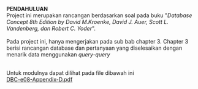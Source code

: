 **PENDAHULUAN**
</br>
Project ini merupakan rancangan berdasarkan soal pada buku "*Database Concept 8th Edition by David M.Kroenke, David J. Auer, Scott L. Vandenberg, dan Robert C. Yoder*". </br>
</br> Pada project ini, hanya mengerjakan pada sub bab chapter 3. Chapter 3 berisi rancangan database dan pertanyaan yang diselesaikan dengan menarik data menggunakan *query-query* </br>

</br> Untuk modulnya dapat dilihat pada file dibawah ini </br>
[DBC-e08-Appendix-D.pdf](https://github.com/sincostah/db_chapter3/files/7110815/DBC-e08-Appendix-D.pdf)
